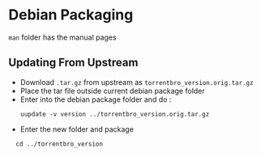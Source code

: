 # Debian Packaging

`man` folder has the manual pages

## Updating From Upstream

* Download `.tar.gz` from upstream as `torrentbro_version.orig.tar.gz`
* Place the tar file outside current debian package folder
* Enter into the debian package folder and do :
  ```
  uupdate -v version ../torrentbro_version.orig.tar.gz
  ```
* Enter the new folder and package
```
  cd ../torrentbro_version
  ```

